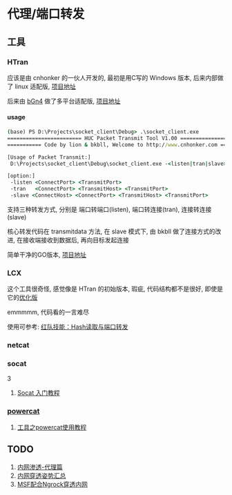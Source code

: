 # 代理/端口转发

## 工具

### HTran

应该是由 cnhonker 的一伙人开发的, 最初是用C写的 Windows 版本, 后来内部做了 linux 适配版, [项目地址](https://github.com/HiwinCN/HTran)

后来由 [bGn4](https://github.com/bGN4) 做了多平台适配版, [项目地址](https://github.com/bGN4/HTran)

#### usage

```cmd
(base) PS D:\Projects\socket_client\Debug> .\socket_client.exe
======================== HUC Packet Transmit Tool V1.00 =======================
=========== Code by lion & bkbll, Welcome to http://www.cnhonker.com ==========

[Usage of Packet Transmit:]
 D:\Projects\socket_client\Debug\socket_client.exe -<listen|tran|slave> <option> [-log logfile]

[option:]
 -listen <ConnectPort> <TransmitPort>
 -tran   <ConnectPort> <TransmitHost> <TransmitPort>
 -slave <ConnectHost> <ConnectPort> <TransmitHost> <TransmitPort>
```

支持三种转发方式, 分别是 端口转端口(listen), 端口转连接(tran), 连接转连接(slave)

核心转发代码在 transmitdata 方法, 在 slave 模式下, 由 bkbll 做了连接方式的改进, 在接收端接收到数据后, 再向目标发起连接

简单干净的GO版本, [项目地址](https://github.com/cw1997/NATBypass)

### LCX

这个工具很奇怪, 感觉像是 HTran 的初始版本, 瑕疵, 代码结构都不是很好, 即使是它的[优化版](https://github.com/UndefinedIdentifier/LCX)

emmmmm, 代码看的一言难尽

使用可参考: [红队技能：Hash读取与端口转发](https://mp.weixin.qq.com/s/tXRGfiinPkOOVpQ1n7z1-g)

### netcat

### socat
3
1. [Socat 入门教程](https://www.hi-linux.com/posts/61543.html)

### [powercat](https://github.com/besimorhino/powercat)


1. [工具之powercat使用教程](https://blog.csdn.net/qq_32393893/article/details/108904697)

## TODO

1. [内网渗透-代理篇](https://mp.weixin.qq.com/s/mjie7AnPvnW0jRaEnkdddQ)
2. [内网穿透姿势汇总](https://mp.weixin.qq.com/s/Syf0vQfElk5JERnoycKSsw)
3. [MSF配合Ngrock穿透内网](https://mp.weixin.qq.com/s/g0iuHpiuuUN2AOQAkMcJ2Q)
